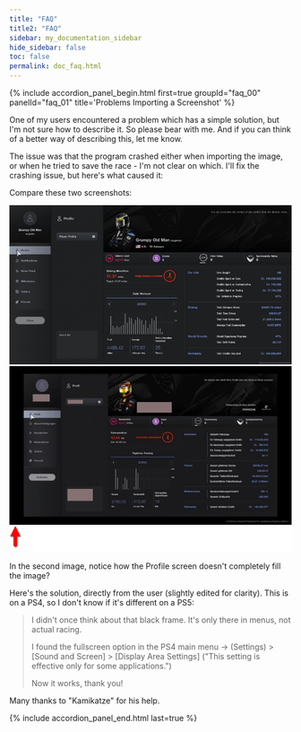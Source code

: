 ```yaml
---
title: "FAQ"
title2: "FAQ"
sidebar: my_documentation_sidebar
hide_sidebar: false
toc: false
permalink: doc_faq.html
---
```

{% include accordion_panel_begin.html first=true groupId="faq_00" panelId="faq_01" title='Problems Importing a Screenshot' %}

One of my users encountered a problem which has a simple solution, but I'm not sure how to describe it. So please bear with me. And if you can think of a better way of describing this, let me know.

The issue was that the program crashed either when importing the image, or when he tried to save the race - I'm not clear on which. I'll fix the crashing issue, but here's what caused it:

Compare these two screenshots:

![](images/faq_01_01.jpg)
![](images/faq_01_02.png)

In the second image, notice how the Profile screen doesn't completely fill the image?

Here's the solution, directly from the user (slightly edited for clarity). This is on a PS4, so I don't know if it's different on a PS5:

> I didn't once think about that black frame. It's only there in menus, not actual racing.
>
>I found the fullscreen option in the PS4 main menu -> (Settings) > [Sound and Screen] > [Display Area Settings] ("This setting is effective only for some applications.")
>
>Now it works, thank you!

Many thanks to "Kamikatze" for his help.

{% include accordion_panel_end.html last=true %}
